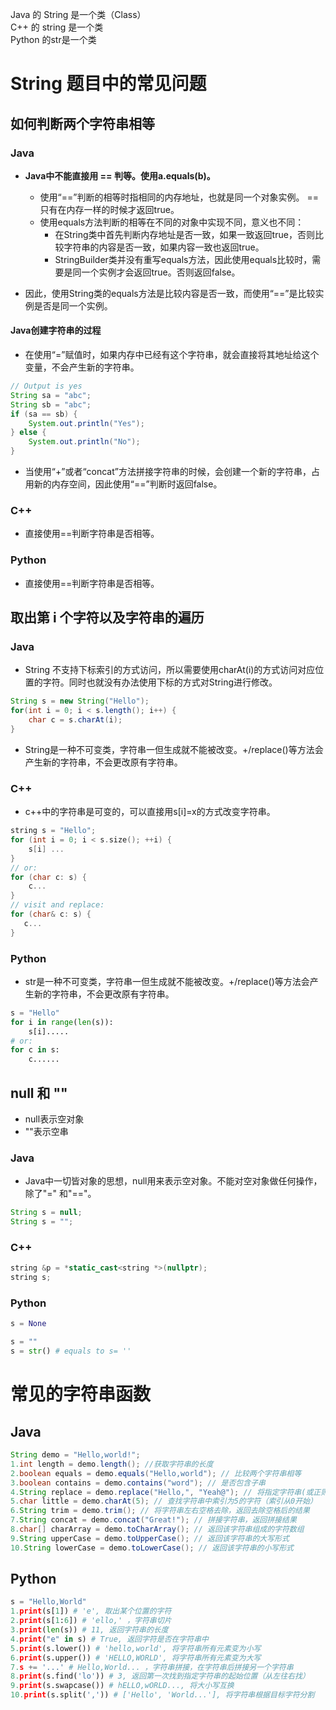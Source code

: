 Java 的 String 是一个类（Class）  
C++ 的 string 是一个类  
Python 的str是一个类  

# String 题目中的常见问题

## 如何判断两个字符串相等  

### Java
- **Java中不能直接用 == 判等。使用a.equals(b)。**
  - 使用“==”判断的相等时指相同的内存地址，也就是同一个对象实例。 == 只有在内存一样的时候才返回true。
  - 使用equals方法判断的相等在不同的对象中实现不同，意义也不同：
    - 在String类中首先判断内存地址是否一致，如果一致返回true，否则比较字符串的内容是否一致，如果内容一致也返回true。
    - StringBuilder类并没有重写equals方法，因此使用equals比较时，需要是同一个实例才会返回true。否则返回false。

- 因此，使用String类的equals方法是比较内容是否一致，而使用“==”是比较实例是否是同一个实例。

#### Java创建字符串的过程
- 在使用“=”赋值时，如果内存中已经有这个字符串，就会直接将其地址给这个变量，不会产生新的字符串。
```java
// Output is yes
String sa = "abc";
String sb = "abc";
if (sa == sb) {
    System.out.println("Yes");
} else {
    System.out.println("No");
}
```
- 当使用“+”或者“concat”方法拼接字符串的时候，会创建一个新的字符串，占用新的内存空间，因此使用“==”判断时返回false。

### C++
- 直接使用==判断字符串是否相等。

### Python
- 直接使用==判断字符串是否相等。

## 取出第 i 个字符以及字符串的遍历  

### Java
- String 不支持下标索引的方式访问，所以需要使用charAt(i)的方式访问对应位置的字符。同时也就没有办法使用下标的方式对String进行修改。
```java
String s = new String("Hello");
for(int i = 0; i < s.length(); i++) {
    char c = s.charAt(i);
}
```
- String是一种不可变类，字符串一但生成就不能被改变。+/replace()等方法会产生新的字符串，不会更改原有字符串。


### C++
- c++中的字符串是可变的，可以直接用s[i]=x的方式改变字符串。
```cpp
string s = "Hello";
for (int i = 0; i < s.size(); ++i) {
    s[i] ...
}
// or: 
for (char c: s) {
    c...
}
// visit and replace: 
for (char& c: s) {
   c...
}
```

### Python
- str是一种不可变类，字符串一但生成就不能被改变。+/replace()等方法会产生新的字符串，不会更改原有字符串。

```python
s = "Hello"
for i in range(len(s)):
    s[i].....
# or:
for c in s:
    c......
```

## null 和 "" 
- null表示空对象
- ""表示空串

### Java
- Java中一切皆对象的思想，null用来表示空对象。不能对空对象做任何操作，除了"=" 和"=="。
```java
String s = null;
String s = "";
```

### C++
```cpp
string &p = *static_cast<string *>(nullptr);
string s;
```

### Python
```python
s = None

s = ""
s = str() # equals to s= ''
```
# 常见的字符串函数
## Java

```java
String demo = "Hello,world!";
1.int length = demo.length(); //获取字符串的长度
2.boolean equals = demo.equals("Hello,world"); // 比较两个字符串相等
3.boolean contains = demo.contains("word"); // 是否包含子串
4.String replace = demo.replace("Hello,", "Yeah@"); // 将指定字符串(或正则表达式)替换，返回替换后的结果
5.char little = demo.charAt(5); // 查找字符串中索引为5的字符（索引从0开始）
6.String trim = demo.trim(); // 将字符串左右空格去除，返回去除空格后的结果
7.String concat = demo.concat("Great!"); // 拼接字符串，返回拼接结果
8.char[] charArray = demo.toCharArray(); // 返回该字符串组成的字符数组
9.String upperCase = demo.toUpperCase(); // 返回该字符串的大写形式
10.String lowerCase = demo.toLowerCase(); // 返回该字符串的小写形式
```

## Python

```python
s = "Hello,World"
1.print(s[1]) # 'e', 取出某个位置的字符
2.print(s[1:6]) # 'ello,' ，字符串切片
3.print(len(s)) # 11, 返回字符串的长度
4.print("e" in s) # True, 返回字符是否在字符串中
5.print(s.lower()) # 'hello,world', 将字符串所有元素变为小写
6.print(s.upper()) # 'HELLO,WORLD', 将字符串所有元素变为大写
7.s += '...' # Hello,World... ，字符串拼接，在字符串后拼接另一个字符串
8.print(s.find('lo')) # 3, 返回第一次找到指定字符串的起始位置（从左往右找）
9.print(s.swapcase()) # hELLO,wORLD..., 将大小写互换
10.print(s.split(',')) # ['Hello', 'World...'], 将字符串根据目标字符分割
```


